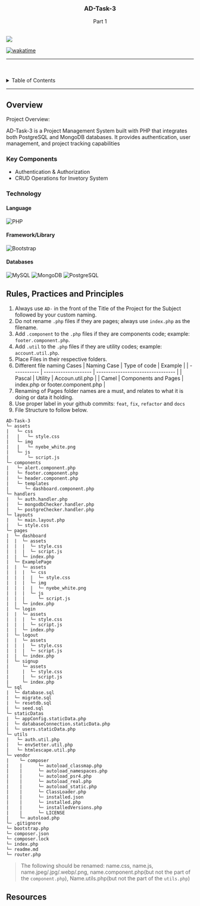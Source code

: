 <a name="readme-top">

<br/>

<br />
<div align="center">
  <a href="https://github.com/BorisDelaCruz/">
  <!-- TODO: If you want to add logo or banner you can add it here -->
  </a>
<!-- TODO: Change Title to the name of the title of your Project -->
  <h3 align="center">AD-Task-3</h3>
</div>
<!-- TODO: Make a short description -->
<div align="center">
  Part 1
</div>

<br />

<!-- TODO: Change the zyx-0314 into your github username  -->
<!-- TODO: Change the WD-Template-Project into the same name of your folder -->

![](https://visit-counter.vercel.app/counter.png?page=zyx-0314/AD-CI4-Template-Project)

[![wakatime](https://wakatime.com/badge/user/018dd99a-4985-4f98-8216-6ca6fe2ce0f8/project/63501637-9a31-42f0-960d-4d0ab47977f8.svg)](https://wakatime.com/badge/user/018dd99a-4985-4f98-8216-6ca6fe2ce0f8/project/63501637-9a31-42f0-960d-4d0ab47977f8)

---

<br />
<br />

<!-- TODO: If you want to add more layers for your readme -->
<details>
  <summary>Table of Contents</summary>
  <ol>
    <li>
      <a href="#overview">Overview</a>
      <ol>
        <li>
          <a href="#key-components">Key Components</a>
        </li>
        <li>
          <a href="#technology">Technology</a>
        </li>
      </ol>
    </li>
    <li>
      <a href="#rule,-practices-and-principles">Rules, Practices and Principles</a>
    </li>
    <li>
      <a href="#resources">Resources</a>
    </li>
  </ol>
</details>

---

## Overview

<!-- TODO: To be changed -->
<!-- The following are just sample -->

Project Overview:

AD-Task-3 is a Project Management System built with PHP that integrates both PostgreSQL and MongoDB databases. It provides authentication, user management, and project tracking capabilities

### Key Components

<!-- TODO: List of Key Components -->
<!-- The following are just sample -->

- Authentication & Authorization
- CRUD Operations for Invetory System

### Technology

<!-- TODO: List of Technology Used -->
#### Language
![PHP](https://img.shields.io/badge/PHP-777BB4?style=for-the-badge&logo=php&logoColor=white)

#### Framework/Library
![Bootstrap](https://img.shields.io/badge/Bootstrap-7952B3?style=for-the-badge&logo=bootstrap&logoColor=white)

#### Databases
![MySQL](https://img.shields.io/badge/MySQL-00758F?style=for-the-badge&logo=mysql&logoColor=white)
![MongoDB](https://img.shields.io/badge/MongoDB-47A248?style=for-the-badge&logo=mongodb&logoColor=white)
![PostgreSQL](https://img.shields.io/badge/PostgreSQL-336791?style=for-the-badge&logo=postgresql&logoColor=white)


## Rules, Practices and Principles

<!-- Do not Change this -->

1. Always use `AD-` in the front of the Title of the Project for the Subject followed by your custom naming.
2. Do not rename `.php` files if they are pages; always use `index.php` as the filename.
3. Add `.component` to the `.php` files if they are components code; example: `footer.component.php`.
4. Add `.util` to the `.php` files if they are utility codes; example: `account.util.php`.
5. Place Files in their respective folders.
6. Different file naming Cases
   | Naming Case | Type of code         | Example                           |
   | ----------- | -------------------- | --------------------------------- |
   | Pascal      | Utility              | Accoun.util.php                   |
   | Camel       | Components and Pages | index.php or footer.component.php |
8. Renaming of Pages folder names are a must, and relates to what it is doing or data it holding.
9. Use proper label in your github commits: `feat`, `fix`, `refactor` and `docs`
10. File Structure to follow below.

```
AD-Task-3
└─ assets
|   └─ css
|   |   └─ style.css
|   └─ img
|   |   └─ nyebe_white.png
|   └─ js
|       └─ script.js
└─ components
|   └─ alert.component.php
|   └─ footer.component.php
|   └─ header.component.php
|   └─ templates
|      └─ dashboard.component.php
└─ handlers
|   └─ auth.handler.php
|   └─ mongodbChecker.handler.php
|   └─ postgreChecker.handler.php
└─ layouts
|   └─ main.layout.php
|   └─ style.css
└─ pages
|  └─ dashboard
|  |  └─ assets
|  |  |  └─ style.css
|  |  |  └─ script.js
|  |  └─ index.php
|  └─ ExamplePage
|  |  └─ assets
|  |  |  └─ css
|  |  |  |  └─ style.css
|  |  |  └─ img
|  |  |  |  └─ nyebe_white.png
|  |  |  └─ js
|  |  |     └─ script.js
|  |  └─ index.php
|  └─ login
|  |  └─ assets
|  |  |  └─ style.css
|  |  |  └─ script.js
|  |  └─ index.php
|  └─ logout
|  |  └─ assets
|  |  |  └─ style.css
|  |  |  └─ script.js
|  |  └─ index.php
|  └─ signup
|     └─ assets
|     |  └─ style.css
|     |  └─ script.js
|     └─ index.php
└─ sql
|  └─ database.sql
|  └─ migrate.sql
|  └─ resetdb.sql
|  └─ seed.sql
└─ staticDatas
|  └─ appConfig.staticData.php
|  └─ databaseConnection.staticData.php
|  └─ users.staticData.php
└─ utils
|   └─ auth.util.php
|   └─ envSetter.util.php
|   └─ htmlescape.util.php
└─ vendor
|    └─ composer
|    |      └─ autoload_classmap.php
|    |      └─ autoload_namespaces.php
|    |      └─ autoload_psr4.php
|    |      └─ autoload_real.php
|    |      └─ autoload_static.php
|    |      └─ ClassLoader.php
|    |      └─ installed.json
|    |      └─ installed.php
|    |      └─ installedVersions.php
|    |      └─ LICENSE
|    └─ autoload.php
└─ .gitignore
└─ bootstrap.php
└─ composer.json
└─ composer.lock
└─ index.php
└─ readme.md
└─ router.php
```
> The following should be renamed: name.css, name.js, name.jpeg/.jpg/.webp/.png, name.component.php(but not the part of the `component.php`), Name.utils.php(but not the part of the `utils.php`)

## Resources


